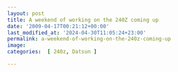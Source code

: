 ```yaml
---
layout: post
title: A weekend of working on the 240Z coming up
date: '2009-04-17T00:21:12+00:00'
last_modified_at: '2024-04-30T11:05:24+23:00'
permalink: a-weekend-of-working-on-the-240z-coming-up
image: 
categories:  [ 240z, Datsun ]

---
```

